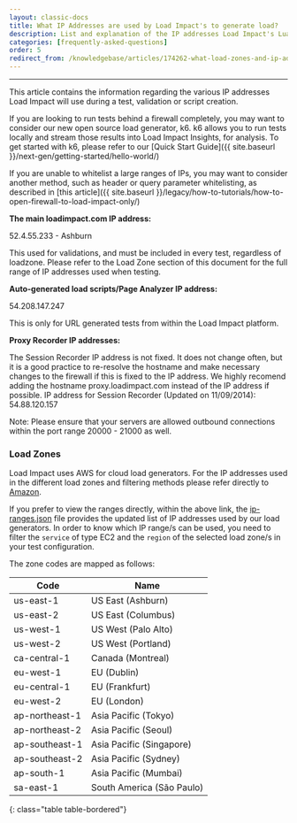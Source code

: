 ```yaml
---
layout: classic-docs
title: What IP Addresses are used by Load Impact's to generate load?
description: List and explanation of the IP addresses Load Impact's Lua based product uses to generate load during a test.
categories: [frequently-asked-questions]
order: 5
redirect_from: /knowledgebase/articles/174262-what-load-zones-and-ip-addresses-does-load-impact
---
```


***
This article contains the information regarding the various IP addresses Load Impact will use during a test, validation or script creation.

If you are looking to run tests behind a firewall completely, you may want to consider our new open source load generator, k6.  k6 allows you to run tests locally and stream those results into Load Impact Insights, for analysis. To get started with k6, please refer to our [Quick Start Guide]({{ site.baseurl }}/next-gen/getting-started/hello-world/)


If you are unable to whitelist a large ranges of IPs, you may want to consider another method, such as header or query parameter whitelisting, as described in [this article]({{ site.baseurl }}/legacy/how-to-tutorials/how-to-open-firewall-to-load-impact-only/)

**The main loadimpact.com IP address:**

52.4.55.233 - Ashburn

This used for validations, and must be included in every test, regardless of loadzone. Please refer to the Load Zone section of this document for the full range of IP addresses used when testing.

**Auto-generated load scripts/Page Analyzer IP address:**

54.208.147.247

This is only for URL generated tests from within the Load Impact platform.

**Proxy Recorder IP addresses:**

The Session Recorder IP address is not fixed. It does not change often, but it is a good practice to re-resolve the hostname and make necessary changes to the firewall if this is fixed to the IP address. We highly recomend adding the hostname proxy.loadimpact.com instead of the IP address if possible.
IP address for Session Recorder (Updated on 11/09/2014): 54.88.120.157

Note: Please ensure that your servers are allowed outbound connections within the port range 20000 - 21000 as well.


### Load Zones

Load Impact uses AWS for cloud load generators. For the IP addresses used in the different load zones and filtering methods please refer directly to [Amazon](http://docs.aws.amazon.com/general/latest/gr/aws-ip-ranges.html).

If you prefer to view the ranges directly, within the above link, the [ip-ranges.json](https://ip-ranges.amazonaws.com/ip-ranges.json) file provides the updated list of IP addresses used by our load generators. In order to know which IP range/s can be used, you need to filter the `service` of type EC2 and the `region` of the selected load zone/s in your test configuration.

The zone codes are mapped as follows:


Code           | Name
---------------|--------------------------
us-east-1      | US East (Ashburn)
us-east-2      | US East (Columbus)
us-west-1      | US West (Palo Alto)
us-west-2      | US West (Portland)
ca-central-1   | Canada (Montreal)
eu-west-1      | EU (Dublin)
eu-central-1   | EU (Frankfurt)
eu-west-2      | EU (London)
ap-northeast-1 | Asia Pacific (Tokyo)
ap-northeast-2 | Asia Pacific (Seoul)
ap-southeast-1 | Asia Pacific (Singapore)
ap-southeast-2 | Asia Pacific (Sydney)
ap-south-1     | Asia Pacific (Mumbai)
sa-east-1      | South America (São Paulo)
{: class="table table-bordered"}
